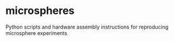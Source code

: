 # microspheres
Python scripts and hardware assembly instructions for reproducing microsphere experiments
